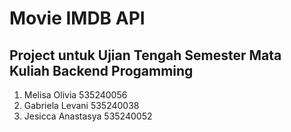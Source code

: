 # Movie IMDB API

## Project untuk Ujian Tengah Semester Mata Kuliah Backend Progamming

1. Melisa Olivia 535240056
2. Gabriela Levani 535240038
3. Jesicca Anastasya 535240052